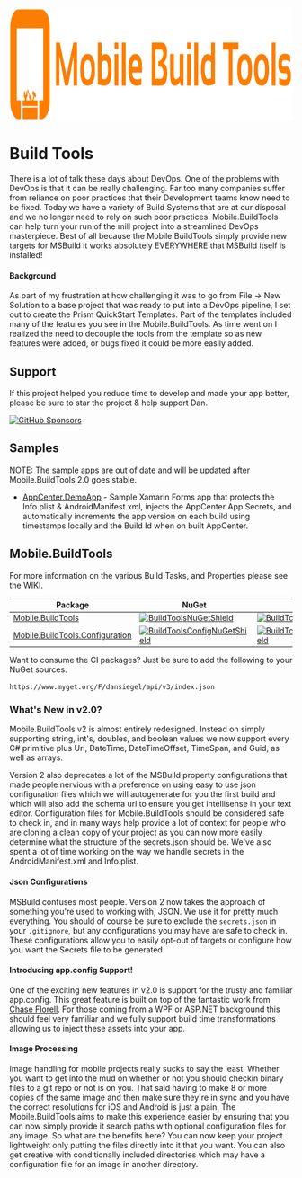 <p align="center"><img src="logo/horizontal.svg" alt="Mobile.BuildTools" height="200px"></p>

# Build Tools

There is a lot of talk these days about DevOps. One of the problems with DevOps is that it can be really challenging. Far too many companies suffer from reliance on poor practices that their Development teams know need to be fixed. Today we have a variety of Build Systems that are at our disposal and we no longer need to rely on such poor practices. Mobile.BuildTools can help turn your run of the mill project into a streamlined DevOps masterpiece. Best of all because the Mobile.BuildTools simply provide new targets for MSBuild it works absolutely EVERYWHERE that MSBuild itself is installed!

#### Background

As part of my frustration at how challenging it was to go from File -> New Solution to a base project that was ready to put into a DevOps pipeline, I set out to create the Prism QuickStart Templates. Part of the templates included many of the features you see in the Mobile.BuildTools. As time went on I realized the need to decouple the tools from the template so as new features were added, or bugs fixed it could be more easily added.

## Support

If this project helped you reduce time to develop and made your app better, please be sure to star the project & help support Dan.

[![GitHub Sponsors](https://github.blog/wp-content/uploads/2019/05/mona-heart-featured.png?fit=600%2C315)](https://xam.dev/sponsor-buildtools)


## Samples

NOTE: The sample apps are out of date and will be updated after Mobile.BuildTools 2.0 goes stable.

- [AppCenter.DemoApp](https://github.com/dansiegel/AppCenter.DemoApp) - Sample Xamarin Forms app that protects the Info.plist &amp; AndroidManifest.xml, injects the AppCenter App Secrets, and automatically increments the app version on each build using timestamps locally and the Build Id when on built AppCenter.

## Mobile.BuildTools

For more information on the various Build Tasks, and Properties please see the WIKI.

| Package | NuGet | MyGet |
| --------------- | ----- | ---- |
| [Mobile.BuildTools][BuildToolsNuGet] | [![BuildToolsNuGetShield]][BuildToolsNuGet] | [![BuildToolsMyGetShield]][BuildToolsMyGet] |
| [Mobile.BuildTools.Configuration][BuildToolsConfigNuGet] | [![BuildToolsConfigNuGetShield]][BuildToolsConfigNuGet] | [![BuildToolsConfigMyGetShield]][BuildToolsConfigMyGet] |

Want to consume the CI packages? Just be sure to add the following to your NuGet sources.

```
https://www.myget.org/F/dansiegel/api/v3/index.json
```

### What's New in v2.0?

Mobile.BuildTools v2 is almost entirely redesigned. Instead on simply supporting string, int's, doubles, and boolean values we now support every C# primitive plus Uri, DateTime, DateTimeOffset, TimeSpan, and Guid, as well as arrays.

Version 2 also deprecates a lot of the MSBuild property configurations that made people nervious with a preference on using easy to use json configuration files which we will autogenerate for you the first build and which will also add the schema url to ensure you get intellisense in your text editor. Configuration files for Mobile.BuildTools should be considered safe to check in, and in many ways help provide a lot of context for people who are cloning a clean copy of your project as you can now more easily determine what the structure of the secrets.json should be. We've also spent a lot of time working on the way we handle secrets in the AndroidManifest.xml and Info.plist.

#### Json Configurations

MSBuild confuses most people. Version 2 now takes the approach of something you're used to working with, JSON. We use it for pretty much everything. You should of course be sure to exclude the `secrets.json` in your `.gitignore`, but any configurations you may have are safe to check in. These configurations allow you to easily opt-out of targets or configure how you want the Secrets file to be generated.

#### Introducing app.config Support!

One of the exciting new features in v2.0 is support for the trusty and familiar app.config. This great feature is built on top of the fantastic work from [Chase Florell](https://github.com/chaseflorell). For those coming from a WPF or ASP.NET background this should feel very familiar and we fully support build time transformations allowing us to inject these assets into your app.

#### Image Processing

Image handling for mobile projects really sucks to say the least. Whether you want to get into the mud on whether or not you should checkin binary files to a git repo or not is on you. That said having to make 8 or more copies of the same image and then make sure they're in sync and you have the correct resolutions for iOS and Android is just a pain. The Mobile.BuildTools aims to make this experience easier by ensuring that you can now simply provide it search paths with optional configuration files for any image. So what are the benefits here? You can now keep your project lightweight only putting the files directly into it that you want. You can also get creative with conditionally included directories which may have a configuration file for an image in another directory.

[PrismNuGetShield]: https://img.shields.io/nuget/vpre/Prism.MFractor.Config.svg
[QuickStartNuGetShield]: https://img.shields.io/nuget/vpre/Prism.QuickStart.MFractor.Config.svg
[PrismNuGet]: https://www.nuget.org/packages/Prism.MFractor.Config/
[QuickStartNuGet]: https://www.nuget.org/packages/Prism.QuickStart.MFractor.Config/

[BuildToolsNuGet]: https://www.nuget.org/packages/Mobile.BuildTools/
[BuildToolsNuGetShield]: https://img.shields.io/nuget/vpre/Mobile.BuildTools.svg
[BuildToolsMyGet]: https://www.myget.org/feed/dansiegel/package/nuget/Mobile.BuildTools/
[BuildToolsMyGetShield]: https://img.shields.io/myget/dansiegel/vpre/Mobile.BuildTools.svg

[BuildToolsConfigNuGet]: https://www.nuget.org/packages/Mobile.BuildTools.Configuration/
[BuildToolsConfigNuGetShield]: https://img.shields.io/nuget/vpre/Mobile.BuildTools.Configuration.svg
[BuildToolsConfigMyGet]: https://www.myget.org/feed/dansiegel/package/nuget/Mobile.BuildTools.Configuration/
[BuildToolsConfigMyGetShield]: https://img.shields.io/myget/dansiegel/vpre/Mobile.BuildTools.Configuration.svg
